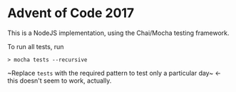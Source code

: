 # Advent of Code 2017

This is a NodeJS implementation, using the Chai/Mocha testing framework.

To run all tests, run 

```
> mocha tests --recursive
```

~Replace `tests` with the required pattern to test only a particular day~ <- this doesn't seem to work, actually.
